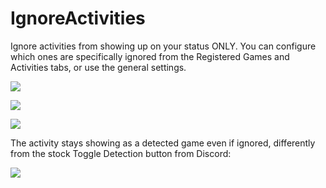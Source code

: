# IgnoreActivities

Ignore activities from showing up on your status ONLY. You can configure which ones are specifically ignored from the Registered Games and Activities tabs, or use the general settings.

![](https://github.com/user-attachments/assets/f0c19060-0ecf-4f1c-8165-a5aa40143c82)

![](https://github.com/user-attachments/assets/73c3fa7a-5b90-41ee-a4d6-91fa76458b74)

![](https://github.com/user-attachments/assets/1ab3fe73-3911-48d1-8a08-e976af614b41)

The activity stays showing as a detected game even if ignored, differently from the stock Toggle Detection button from Discord:

![](https://github.com/user-attachments/assets/08ea60c3-3a31-42de-ae4c-7535fbf1b45a)

